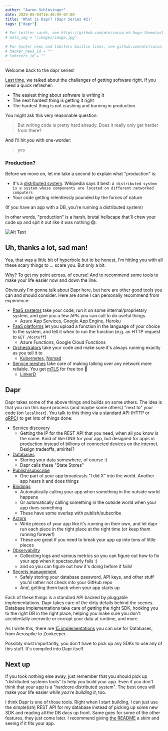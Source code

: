 ```yaml
---
author: "Aaron Schlesinger"
date: 2020-05-04T16:40:09-07:00
title: 'What is Dapr? (Dapr Series #2)'
tags: ["dapr"]

# For twitter cards, see https://github.com/mtn/cocoa-eh-hugo-theme/wiki/Twitter-cards
# meta_img = "/images/image.jpg"

# For hacker news and lobsters builtin links, see github.com/mtn/cocoa-eh-hugo-theme/wiki/Social-Links
# hacker_news_id = ""
# lobsters_id = ""
---
```


Welcome back to the dapr series!

[Last time](https://dev.to/arschles/how-to-make-your-app-harder-to-write-k35), we talked about the challenges of getting software right. If you need a quick refresher:

- The easiest thing about software is writing it
- The next hardest thing is getting it right
- The hardest thing is not crashing and burning in production

You might ask this very reasonable question:

>But writing code is pretty hard already. Does it really only get harder from there?

And I'll hit you with one-worder:

>yes

### Production?

Before we move on, let me take a second to explain what "production" is:

- It's a [distributed system](https://en.wikipedia.org/wiki/Distributed_computing). Wikipedia says it best: `A distributed system is a system whose components are located on different networked computers`
- Your code getting relentlessly pounded by the forces of nature

(If you have an app with a DB, you're running a distributed system)

In other words, "production" is a harsh, brutal hellscape that'll chew your code up and spit it out like it was nothing 😱.

![Alt Text](https://dev-to-uploads.s3.amazonaws.com/i/x7svgfpd5rdqokswg2rf.jpg)

## Uh, thanks a lot, sad man!

Yea, that was a little bit of hyperbole but to be honest, I'm hitting you with all these scary things to ... scare you. But only a bit.

Why? To get my point across, of course! And to recommend some tools to make your life easier now and down the line.

Obviously I'm gonna talk about Dapr here, but here are other good tools you can and should consider. Here are some I can personally recommend from experience:

- [PaaS systems](https://en.wikipedia.org/wiki/Platform_as_a_service) take your code, run it on some internal/proprietary system, and give you a few APIs you can call to do useful things.
    - Azure App Services, Google App Engine, Heroku
- [FaaS platforms](https://en.wikipedia.org/wiki/Function_as_a_service) let you upload a function in the language of your choice to the system, and tell it when to run the function (e.g. an HTTP request to `GET /dostuff`)
    - Azure Functions, Google Cloud Functions
- [Orchestrators](https://en.wikipedia.org/wiki/Orchestration_%28computing%29) take your code and make sure it's always running exactly as you tell it to
    - [Kubernetes](https://kubernetes.io/), [Nomad](https://www.nomadproject.io/)
- [Service meshes](https://en.wikipedia.org/wiki/Service_mesh) take care of making talking over any network more reliable. You get [mTLS](https://www.codeproject.com/articles/326574/an-introduction-to-mutual-ssl-authentication) for free too 🎉
    - [LinkerD](https://linkerd.io/)

## Dapr

Dapr takes some of the above things and builds on some others. The idea is that you run this `daprd` process (and maybe some others) "next to" your code (on `localhost`). You talk to this thing via a standard API (HTTP or [gRPC](https://grpc.io)) to get lots of things done:

- [Service discovery](https://github.com/dapr/docs/blob/master/concepts/service-invocation/README.md)
    - Getting the IP for the REST API that you need, when all you know is the name. Kind of like DNS for your app, but designed for apps in production instead of billions of connected devices on the internet. Design tradeoffs, amirite!?
- [Databases](https://github.com/dapr/docs/blob/master/concepts/state-management/README.md)
    - Storing your data somewhere, of course :)
    - Dapr calls these "State Stores"
- [Publish/subscribe](https://github.com/dapr/docs/blob/master/concepts/publish-subscribe-messaging/README.md)
    - One part of your app broadcasts "I did X" into the world. Another app hears it and does things
- [Bindings](https://github.com/dapr/docs/blob/master/concepts/bindings/README.md)
    - Automatically calling your app when something in the outside world happens
    - Or automatically calling something in the outside world when your app does something
    - These have some overlap with publish/subscribe 
- [Actors](https://github.com/dapr/docs/blob/master/concepts/actors/README.md) 
    - Write pieces of your app like it's running on their own, and let dapr run each piece in the right place at the right time (or keep them running forever!)
    - These are great if you need to break your app up into tons of little pieces
- [Observability](https://github.com/dapr/docs/blob/master/concepts/observability/README.md)
    - Collecting logs and various metrics so you can figure out how to fix your app when it spectacularly fails :)
    - and so you can figure out how it's doing before it fails!
- [Secrets management](https://github.com/dapr/docs/blob/master/concepts/secrets/README.md)
    - Safely storing your database password, API keys, and other stuff you'd rather not check into your GitHub repo 
    - _And_, getting them back when your app starts up

Each of these things is a standard API backed by pluggable implementations. Dapr takes care of the dirty details behind the scenes. Database implementations take care of getting the right SDK, hooking you to the right DB in the right place, helping you make sure you don't accidentally overwrite or corrupt your data at runtime, and more.

As I write this, there are [15 implementations](https://github.com/dapr/components-contrib/tree/master/state) you can use for Databases, from Aerospike to Zookeeper.

Possibly most importantly, you don't have to pick up any SDKs to use any of this stuff. It's compiled into Dapr itself.

## Next up

If you took nothing else away, just remember that you should pick up "distributed systems tools" to help you build your app. Even if you don't think that your app is a "hardcore distributed system". The best ones will make your life easier _while you're building it_, too.

I think Dapr is one of those tools. Right when I start building, I can just use the simple(ish) REST API for my database instead of picking up some new SDK and reading all the DB docs up front. Same goes for some of the other features, they just come later. I recommend giving [the README](https://github.com/dapr/dapr) a skim and seeing if it fits your app.
